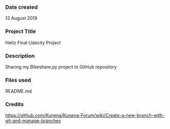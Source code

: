### Date created
13 August 2019
### Project Title
Heitz Final Udacity Project

### Description
Sharing my Bikeshare.py project to GitHub repository

### Files used
README.md

### Credits
https://github.com/Kunena/Kunena-Forum/wiki/Create-a-new-branch-with-git-and-manage-branches



